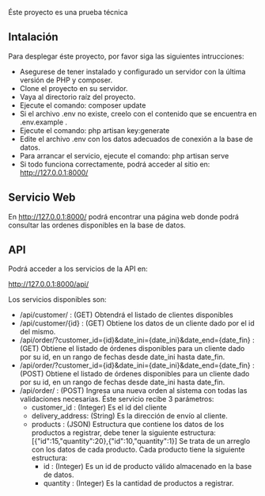 Éste proyecto es una prueba técnica

## Intalación

Para desplegar éste proyecto, por favor siga las siguientes intrucciones:

- Asegurese de tener instalado y configurado un servidor con la última versión de PHP y composer.
- Clone el proyecto en su servidor.
- Vaya al directorio raíz del proyecto.
- Ejecute el comando: composer update
- Si el archivo .env no existe, creelo con el contenido que se encuentra en .env.example  .
- Ejecute el comando: php artisan key:generate
- Edite el archivo .env con los datos adecuados de conexión a la base de datos.
- Para arrancar el servicio, ejecute el comando: php artisan serve
- Si todo funciona correctamente, podrá acceder al sitio en: http://127.0.0.1:8000/

## Servicio Web

En http://127.0.0.1:8000/ podrá encontrar una página web donde podrá consultar las ordenes disponibles en la base de datos.

## API

Podrá acceder a los servicios de la API en:

http://127.0.0.1:8000/api/

Los servicios disponibles son:

- /api/customer/ : (GET) Obtendrá el listado de clientes disponibles
- /api/customer/{id} : (GET) Obtiene los datos de un cliente dado por el id del mismo.
- /api/order/?customer_id={id}&date_ini={date_ini}&date_end={date_fin} : (GET) Obtiene el listado de órdenes disponibles para un cliente dado por su id, en un rango de fechas desde date_ini hasta date_fin.
- /api/order/?customer_id={id}&date_ini={date_ini}&date_end={date_fin} : (POST) Obtiene el listado de órdenes disponibles para un cliente dado por su id, en un rango de fechas desde date_ini hasta date_fin.
- /api/order/ : (POST) Ingresa una nueva orden al sistema con todas las validaciones necesarias.
    Éste servicio recibe 3 parámetros:
    - customer_id : (Integer) Es el id del cliente
    - delivery_address: (String) Es la dirección de envío al cliente.
    - products : (JSON) Estructura que contiene los datos de los productos a registrar, debe tener la siguiente estructura:
        [{"id":15,"quantity":20},{"id":10,"quantity":1}]
        Se trata de un arreglo con los datos de cada producto. Cada producto tiene la siguiente estructura:
        - id : (Integer) Es un id de producto válido almacenado en la base de datos.
        - quantity :  (Integer) Es la cantidad de productos a registrar.